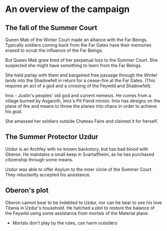 # An overview of the campaign 

## The fall of the Summer Court 

Queen Mab of the Winter Court made an alliance with the Far Beings. Typically soldiers coming back from the Far Gates have their memories erased to scrub the influence of the Far Beings. 

But Queen Mab grew tired of her perpetual loss to the Summer Court. She suspected she might have something to learn from the Far Beings. 

She held parlay with them and bargained free passage through the Winter lands into the Shadowfell in return for a cease-fire at the Far Gates. (This requires an act of a god and a crossing of the Feywild and Shadowfell). 

Imix - Justin's peoples' old god and current nemesis. He comes from a village burned by Asgaroth, Imix's Pit Fiend minion. Imix has designs on the plane of fire and means to throw the planes into chaos in order to achieve his goal. 

She amassed her soldiers outside Chateau Faire and claimed it for herself.

## The Summer Protector Uzdur

Uzdur is an Archfey with no known backstory, but has bad blood with Oberon. He maintains a small keep in Svartalfheim, as he has purchased citizenship through some means. 

Uzdur was able to offer Asylum to the inner circle of the Summer Court. They reluctantly accepted his assistance. 

## Oberon's plot 

Oberon cannot bear to be indebted to Uzdur, nor can he bear to see his love Titania in Uzdur's household. He hatched a plot to restore the balance of the Feywild using some assistance from mortals of the Material plane. 

* Mortals don't play by the rules, can harm outsiders
